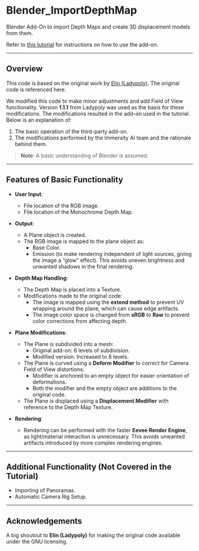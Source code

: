 # Blender_ImportDepthMap

Blender Add-On to import Depth Maps and create 3D displacement models from them.

Refer to [this tutorial](https://www.immersity.ai/tutorial/importing-depth-maps-from-immersityai-to-blender) for instructions on how to use the add-on.

---

## Overview

This code is based on the original work by [Elin (Ladypoly)](https://github.com/Ladypoly). The original code is referenced here. 

We modified this code to make minor adjustments and add Field of View functionality. Version **1.1.1** from Ladypoly was used as the basis for these modifications. The modifications resulted in the add-on used in the tutorial. Below is an explanation of:
1. The basic operation of the third-party add-on.
2. The modifications performed by the Immersity AI team and the rationale behind them.

> **Note**: A basic understanding of Blender is assumed.

---

## Features of Basic Functionality

- **User Input**:
  - File location of the RGB image.
  - File location of the Monochrome Depth Map.

- **Output**:
  - A Plane object is created.
  - The RGB image is mapped to the plane object as:
    - Base Color.
    - Emission (to make rendering independent of light sources, giving the image a “glow” effect). This avoids uneven brightness and unwanted shadows in the final rendering.

- **Depth Map Handling**:
  - The Depth Map is placed into a Texture.
  - Modifications made to the original code:
    - The image is mapped using the **extend method** to prevent UV wrapping around the plane, which can cause edge artifacts.
    - The image color space is changed from **sRGB** to **Raw** to prevent color corrections from affecting depth.

- **Plane Modifications**:
  - The Plane is subdivided into a mesh:
    - Original add-on: 6 levels of subdivision.
    - Modified version: Increased to 8 levels.
  - The Plane is curved using a **Deform Modifier** to correct for Camera Field of View distortions:
    - Modifier is anchored to an empty object for easier orientation of deformations.
    - Both the modifier and the empty object are additions to the original code.
  - The Plane is displaced using a **Displacement Modifier** with reference to the Depth Map Texture.

- **Rendering**:
  - Rendering can be performed with the faster **Eevee Render Engine**, as light/material interaction is unnecessary. This avoids unwanted artifacts introduced by more complex rendering engines.

---

## Additional Functionality (Not Covered in the Tutorial)

- Importing of Panoramas.
- Automatic Camera Rig Setup.

---

## Acknowledgements

A big shoutout to **Elin (Ladypoly)** for making the original code available under the GNU licensing.

